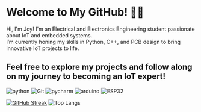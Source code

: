 # Welcome to My GitHub! 👩‍💻  

Hi, I'm Joy! I'm an Electrical and Electronics Engineering student passionate about IoT and embedded systems.  
I’m currently honing my skills in Python, C++, and PCB design to bring innovative IoT projects to life.  

Feel free to explore my projects and follow along on my journey to becoming an IoT expert!
- 
![python](https://img.shields.io/badge/-Python-3776AB?style=square&logo=python&logoColor=white)
![Git](https://img.shields.io/badge/-Git-F05032?style=flat-sguare&logo=git&logoColor=white)
![pycharm](https://img.shields.io/badge/-Pycharm-000000?styles=flat-square&logo=pycharm&logoColor=white)
![arduino](https://img.shields.io/badge/-Arduino-00979D?style=flat-square&logoColor=white)
![ESP32](https"//img.shields.io/badge/-ESP32-E7352C?style=flat-square&logoColor=white)
<!---https://github.com/DenverCoder1/github-readme-streak-stats.git
Joy-reboth-kinyua/Joy-reboth-kinyua is a ✨ special ✨ repository because its `README.md` (this file) appears on your GitHub profile.
You can click the Preview link to take a look at your changes.
--->
[![GitHub Streak](https://streak-stats.demolab.com?user=Joy-reboth-kinyua&theme=dark)](https://git.io/streak-stats)
![Top Langs](https://github-readme-stats.vercel.app/api/top-langs/?username=Joy-reboth-kinyua&hide_progress=true)
